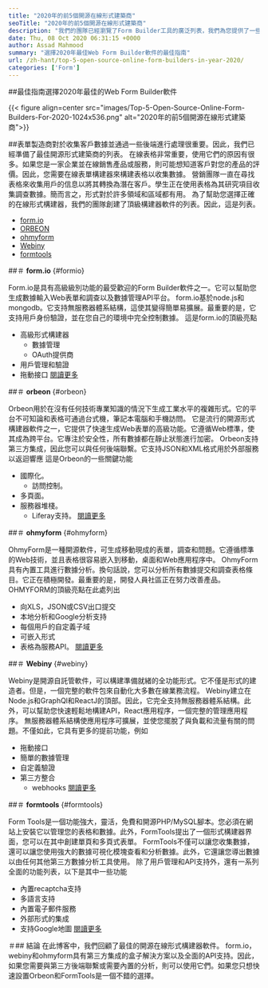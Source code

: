 ```yaml
---
title: "2020年的前5個開源在線形式建築商" 
seoTitle: "2020年的前5個開源在線形式建築商" 
description: "我們的團隊已經瀏覽了Form Builder工具的廣泛列表，我們為您提供了一些簡短的在線形式構建器軟件。" 
date: Thu, 08 Oct 2020 06:31:15 +0000
author: Assad Mahmood
summary: "選擇2020年最佳Web Form Builder軟件的最佳指南" 
url: /zh-hant/top-5-open-source-online-form-builders-in-year-2020/
categories: ['Form']
---
```


##最佳指南選擇2020年最佳的Web Form Builder軟件

{{< figure align=center src="images/Top-5-Open-Source-Online-Form-Builders-For-2020-1024x536.png" alt="2020年的前5個開源在線形式建築商">}}


##表單製造商對於收集客戶數據並通過一些後端進行處理很重要。因此，我們已經準備了最佳開源形式建築商的列表。
在線表格非常重要，使用它們的原因有很多。如果您是一家企業並在線銷售產品或服務，則可能想知道客戶對您的產品的評價。因此，您需要在線表單構建器來構建表格以收集數據。
營銷團隊一直在尋找表格來收集用戶的信息以將其轉換為潛在客戶。學生正在使用表格為其研究項目收集調查數據。簡而言之，形式對於許多領域和區域都有用。
為了幫助您選擇正確的在線形式構建器，我們的團隊創建了頂級構建器軟件的列表。因此，這是列表。
  * [form.io][1]
  * [ORBEON][2]
  * [ohmyform][3]
  * [Webiny][4]
  * [formtools][5]


##＃  **form.io**  {#formio}

Form.io是具有高級級別功能的最受歡迎的Form Builder軟件之一。它可以幫助您生成數據輸入Web表單和調查以及數據管理API平台。
form.io基於node.js和mongodb。它支持無服務器體系結構，這使其變得簡單易擴展。最重要的是，它支持用戶身份驗證，並在您自己的環境中完全控制數據。
這是form.io的頂級亮點
* 高級形式構建器
  * 數據管理
  * OAuth提供商
* 用戶管理和驗證
* 拖動接口
    [閱讀更多][6]


##＃  **orbeon**  {#orbeon}

Orbeon用於在沒有任何技術專業知識的情況下生成工業水平的複雜形式。它的平台不可知論和表格可通過台式機，筆記本電腦和手機訪問。
它是流行的開源形式構建器軟件之一，它提供了快速生成Web表單的高級功能。它遵循Web標準，使其成為跨平台。它專注於安全性，所有數據都在靜止狀態進行加密。
Orbeon支持第三方集成，因此您可以與任何後端聯繫。它支持JSON和XML格式用於外部服務以返迴響應
這是Orbeon的一些關鍵功能
* 國際化。
  * 訪問控制。
* 多頁面。
* 服務器堆棧。
  * Liferay支持。
    [閱讀更多][7]


##＃  **ohmyform**  {#ohmyform}

OhmyForm是一種開源軟件，可生成移動現成的表單，調查和問題。它遵循標準的Web技術，並且表格很容易嵌入到移動，桌面和Web應用程序中。
OhmyForm具有內置工具進行數據分析。換句話說，您可以分析所有數據提交和調查表格條目。它正在積極開發。最重要的是，開發人員社區正在努力改善產品。
OHMYFORM的頂級亮點在此處列出
* 向XLS，JSON或CSV出口提交
* 本地分析和Google分析支持
* 每個用戶的自定義子域
* 可嵌入形式
* 表格為服務API。
    [閱讀更多][8]


##＃  **Webiny**  {#webiny}

Webiny是開源自託管軟件，可以構建準備就緒的全功能形式。它不僅是形式的建造者。但是，一個完整的軟件包來自動化大多數在線業務流程。
Webiny建立在Node.js和GraphQl和ReactJ的頂部。因此，它完全支持無服務器體系結構。此外，可以幫助您快速輕鬆地構建API，React應用程序，一個完整的管理應用程序。
無服務器體系結構使應用程序可擴展，並使您擺脫了與負載和流量有關的問題。不僅如此，它具有更多的提前功能，例如
* 拖動接口
* 簡單的數據管理
* 自定義驗證
* 第三方整合
  * webhooks
    [閱讀更多][9]


##＃  **formtools**  {#formtools}

Form Tools是一個功能強大，靈活，免費和開源PHP/MySQL腳本。您必須在網站上安裝它以管理您的表格和數據。此外，FormTools提出了一個形式構建器界面，您可以在其中創建單頁和多頁式表單。
FormTools不僅可以讓您收集數據，還可以讓您使用強大的數據可視化模塊查看和分析數據。此外，它還讓您導出數據以由任何其他第三方數據分析工具使用。
除了用戶管理和API支持外，還有一系列全面的功能列表，以下是其中一些功能
* 內置recaptcha支持
* 多語言支持
* 內置電子郵件服務
* 外部形式的集成
* 支持Google地圖
    [閱讀更多][10]

＃## 結論
在此博客中，我們回顧了最佳的開源在線形式構建器軟件。 form.io，webiny和ohmyform具有第三方集成的盒子解決方案以及全面的API支持。因此，如果您需要與第三方後端聯繫或需要內置的分析，則可以使用它們。如果您只想快速設置Orbeon和FormTools是一個不錯的選擇。



 [1]: #formio
 [2]: #orbeon
 [3]: #ohmyform
 [4]: #webiny
 [5]: #formtools
 [6]: https://products.containerize.com/form/formio
 [7]: https://products.containerize.com/form/orbeon
 [8]: https://products.containerize.com/form/ohmyform
 [9]: https://products.containerize.com/form/webiny
 [10]: https://products.containerize.com/form/formtools
